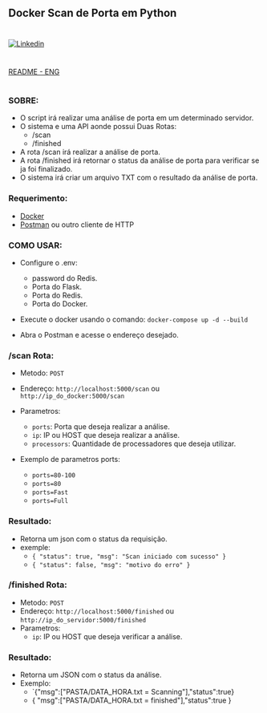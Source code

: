 ## Docker Scan de Porta em Python
#
[![Linkedin](https://img.shields.io/badge/LinkedIn-0077B5?style=for-the-badge&logo=linkedin&logoColor=white)](https://www.linkedin.com/in/romulo-henrique-364976133)
#
[ README - ENG](README.md)
#
### SOBRE:
- O script irá realizar uma análise de porta em um determinado servidor.
- O sistema e uma API aonde possui Duas Rotas:
    - /scan
    - /finished
- A rota /scan irá realizar a análise de porta.
- A rota /finished irá retornar o status da análise de porta para verificar se ja foi finalizado.
- O sistema irá criar um arquivo TXT com o resultado da análise de porta.

### Requerimento:

- [Docker](https://www.docker.com/)
- [Postman](https://www.getpostman.com/) ou outro cliente de HTTP

### COMO USAR:
- Configure o .env: 
    - password do Redis. 
    - Porta do Flask.
    - Porta do Redis.
    - Porta do Docker.

- Execute o docker usando o comando: ` docker-compose up -d --build `

- Abra o Postman e acesse o endereço desejado. 

### /scan Rota:
- Metodo: ` POST `
- Endereço: ` http://localhost:5000/scan ` ou ` http://ip_do_docker:5000/scan `
- Parametros:
    - `ports`: Porta que deseja realizar a análise.
    - `ip`: IP ou HOST que deseja realizar a análise.
    - `processors`: Quantidade de processadores que deseja utilizar.

- Exemplo de parametros ports:
    - `ports=80-100`
    - `ports=80`
    - `ports=Fast`
    - `ports=Full`
### Resultado:
- Retorna um json com o status da requisição.
- exemple:
    -  `{
            "status": true,
            "msg": "Scan iniciado com sucesso"
        }`
    -  `{
            "status": false,
            "msg": "motivo do erro"
        }`

### /finished Rota:
- Metodo: ` POST `
- Endereço: ` http://localhost:5000/finished ` ou ` http://ip_do_servidor:5000/finished `
- Parametros:
    - `ip`: IP ou HOST que deseja verificar a análise.

### Resultado:
- Retorna um JSON com o status da análise.
- Exemplo:
    - `{"msg":["PASTA/DATA_HORA.txt = Scanning"],"status":true}
    - { "msg":["PASTA/DATA_HORA.txt = finished"],"status":true }
    `
`
